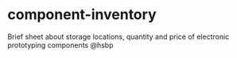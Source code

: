 component-inventory
===================

Brief sheet about storage locations, quantity and price of electronic prototyping components @hsbp